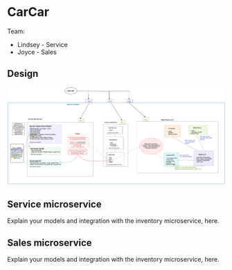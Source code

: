 # CarCar

Team:

* Lindsey - Service
* Joyce - Sales

## Design

<img src='Project Beta Overview.png' alt='diagram of Inventory, Sales, and Service microservices'>

## Service microservice

Explain your models and integration with the inventory
microservice, here.

## Sales microservice

Explain your models and integration with the inventory
microservice, here.
